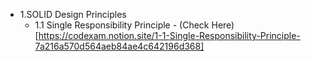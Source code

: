- 1.SOLID Design Principles
   - 1.1 Single Responsibility Principle - (Check Here)[https://codexam.notion.site/1-1-Single-Responsibility-Principle-7a216a570d564aeb84ae4c642196d368]